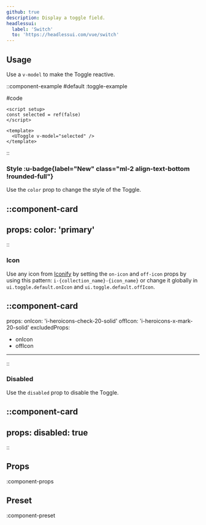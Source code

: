 ```yaml
---
github: true
description: Display a toggle field.
headlessui:
  label: 'Switch'
  to: 'https://headlessui.com/vue/switch'
---
```


## Usage

Use a `v-model` to make the Toggle reactive.

::component-example
#default
:toggle-example

#code
```vue
<script setup>
const selected = ref(false)
</script>

<template>
  <UToggle v-model="selected" />
</template>
```
::

### Style :u-badge{label="New" class="ml-2 align-text-bottom !rounded-full"}

Use the `color` prop to change the style of the Toggle.

::component-card
---
props:
  color: 'primary'
---
::

### Icon

Use any icon from [Iconify](https://icones.js.org) by setting the `on-icon` and `off-icon` props by using this pattern: `i-{collection_name}-{icon_name}` or change it globally in `ui.toggle.default.onIcon` and `ui.toggle.default.offIcon`.

::component-card
---
props:
  onIcon: 'i-heroicons-check-20-solid'
  offIcon: 'i-heroicons-x-mark-20-solid'
excludedProps:
  - onIcon
  - offIcon
---
::

### Disabled

Use the `disabled` prop to disable the Toggle.

::component-card
---
props:
  disabled: true
---
::


## Props

:component-props

## Preset

:component-preset
